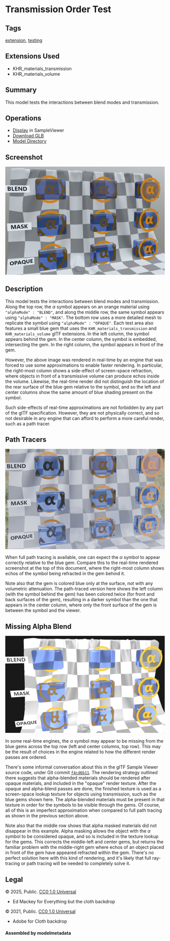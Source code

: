 # Transmission Order Test

## Tags

[extension](../../Models-extension.md), [testing](../../Models-testing.md)

## Extensions Used

* KHR_materials_transmission
* KHR_materials_volume

## Summary

This model tests the interactions between blend modes and transmission.

## Operations

* [Display](https://github.khronos.org/glTF-Sample-Viewer-Release/?model=https://raw.GithubUserContent.com/KhronosGroup/glTF-Sample-Assets/main/./Models/TransmissionOrderTest/glTF-Binary/TransmissionOrderTest.glb) in SampleViewer
* [Download GLB](https://raw.GithubUserContent.com/KhronosGroup/glTF-Sample-Assets/main/./Models/TransmissionOrderTest/glTF-Binary/TransmissionOrderTest.glb)
* [Model Directory](./)

## Screenshot

![screenshot](screenshot/screenshot-large.jpg)

## Description

This model tests the interactions between blend modes and transmission.  Along the top row, the $\alpha$ symbol appears on an orange material using `"alphaMode" : "BLEND"`, and along the middle row, the same symbol appears using `"alphaMode" : "MASK"`.  The bottom row uses a more detailed mesh to replicate the symbol using `"alphaMode" : "OPAQUE"`. Each test area also features a small blue gem that uses the `KHR_materials_transmission` and `KHR_materials_volume` glTF extensions.  In the left column, the symbol appears behind the gem.  In the center column, the symbol is embedded, intersecting the gem.  In the right column, the symbol appears in front of the gem.

However, the above image was rendered in real-time by an engine that was forced to use some approximations to enable faster rendering.  In particular, the right-most column shows a side-effect of screen-space refraction, where objects in front of a transmissive volume can produce echos inside the volume.  Likewise, the real-time render did not distinguish the location of the rear surface of the blue gem relative to the symbol, and so the left and center columns show the same amount of blue shading present on the symbol.

Such side-effects of real-time approximations are not forbidden by any part of the glTF specification.  However, they are not physically correct, and so not desirable in any engine that can afford to perform a more careful render, such as a path tracer.

## Path Tracers

![path-traced screenshot](screenshot/path-traced.jpg)

When full path tracing is available, one can expect the $\alpha$ symbol to appear correctly relative to the blue gem.  Compare this to the real-time rendered screenshot at the top of this document, where the right-most column shows echos of the symbol being refracted in the gem behind it.

Note also that the gem is colored blue only at the surface, not with any volumetric attenuation. The path-traced version here shows the left column (with the symbol behind the gem) has been colored twice (for front and back surfaces of the gem), resulting in a darker symbol than the one that appears in the center column, where only the front surface of the gem is between the symbol and the viewer.

## Missing Alpha Blend

![missing alpha blend screenshot](screenshot/missing-blend.jpg)

In some real-time engines, the $\alpha$ symbol may appear to be missing from the blue gems across the top row (left and center columns, top row).  This may be the result of choices in the engine related to how the different render passes are ordered.

There's some informal conversation about this in the glTF Sample Viewer source code, under Git commit [`f4cd6b11`](https://github.com/KhronosGroup/glTF-Sample-Viewer/commit/f4cd6b11de9787db0cd35c06dfa46be7b5440aab).  The rendering strategy outlined there suggests that alpha-blended materials should be rendered after opaque materials, and included in the "opaque" render texture.  After the opaque and alpha-blend passes are done, the finished texture is used as a screen-space lookup texture for objects using transmission, such as the blue gems shown here.  The alpha-blended materials must be present in that texture in order for the symbols to be visible through the gems.  Of course, all of this is an imperfect approximation when compared to full path tracing as shown in the previous section above.

Note also that the middle row shows that alpha masked materials did not disappear in this example.  Alpha masking allows the object with the $\alpha$ symbol to be considered opaque, and so is included in the texture lookup for the gems.  This corrects the middle-left and center gems, but returns the familiar problem with the middle-right gem where echos of an object placed in front of the gem have appeared refracted within the gem.  There's no perfect solution here with this kind of rendering, and it's likely that full ray-tracing or path tracing will be needed to completely solve it.


## Legal

&copy; 2025, Public. [CC0 1.0 Universal](https://creativecommons.org/publicdomain/zero/1.0/legalcode)

 - Ed Mackey for Everything but the cloth backdrop

&copy; 2021, Public. [CC0 1.0 Universal](https://creativecommons.org/publicdomain/zero/1.0/legalcode)

 - Adobe for Cloth backdrop

#### Assembled by modelmetadata